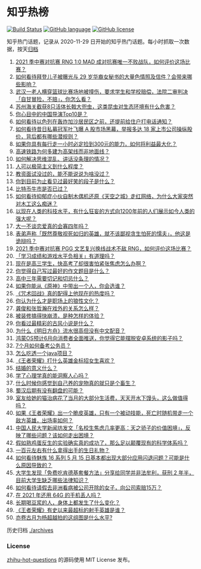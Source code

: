 # 知乎热榜
[![Build Status](https://github.com/ToWeLong/zhihu-hot-questions/workflows/CI/badge.svg)](https://github.com/ToWeLong/zhihu-hot-questions/actions)
[![GitHub language](https://img.shields.io/badge/language-golang-orange.svg)](https://golang.org/)
[![GitHub license](https://img.shields.io/github/license/ToWeLong/zhihu-hot-questions)](https://github.com/ToWeLong/zhihu-hot-questions/blob/main/LICENSE)

知乎热门话题，记录从 2020-11-29 日开始的知乎热门话题。每小时抓取一次数据，按天[归档](./archives)

<!-- BEGIN -->

1. [2021 季中赛对抗赛 RNG 1:0 MAD 成对抗赛唯一不败战队，如何评价这场比赛？](https://www.zhihu.com/question/459644598)
1. [如何看待拜登儿子被曝光与 29 岁华裔女秘书的大量色情照及信件？会带来哪些影响？](https://www.zhihu.com/question/458657086)
1. [武汉一老人横穿篮球比赛场地被撞伤，要求学生和学校赔偿，法院二审判决「自甘冒险，不赔」，你怎么看？](https://www.zhihu.com/question/458886791)
1. [苏州海关截获8只活体长戟大兜虫，这类昆虫对生态环境有什么危害？](https://www.zhihu.com/question/459391470)
1. [你心目中的中国导演Top10是？](https://www.zhihu.com/question/314257835)
1. [如何看待以色列在轰炸加沙居民区之前，还提前给住户打电话通知？](https://www.zhihu.com/question/459381446)
1. [如何看待昔日私募冠军叶飞曝 A 股市场黑幕，举报多达 18 家上市公司操纵股价，背后都有哪些潜规则？](https://www.zhihu.com/question/459558051)
1. [如果你具有每行走一小时必定捡到300元的能力，如何将利益最大化？](https://www.zhihu.com/question/439876862)
1. [高速铁路为何多建为高架线而非地面线？](https://www.zhihu.com/question/308170553)
1. [如何解决思维混乱、讲话没条理的情况？](https://www.zhihu.com/question/30173526)
1. [人可以极简主义到什么程度？](https://www.zhihu.com/question/313020218)
1. [教资面试没过的，能不能说说为啥没过？](https://www.zhihu.com/question/459023684)
1. [你到目前为止看见过最好笑的段子是什么？](https://www.zhihu.com/question/297417967)
1. [比特币牛市是否已过？](https://www.zhihu.com/question/452808080)
1. [如何看待抑郁症小伙自制木偶机还原《天空之城》走红网络，为什么大家突然对木工这么痴迷？](https://www.zhihu.com/question/459454868)
1. [以现在人类的科技水平，有什么狂妄的方式向1200年前的人们展示如今人类的强大呢？](https://www.zhihu.com/question/456628031)
1. [大一不谈恋爱真的会寡四年吗？](https://www.zhihu.com/question/453236394)
1. [表弟声称「既然尊敬视死如归的英雄，就不该鄙视贪生怕死的懦夫」，他这是诡辩吗？](https://www.zhihu.com/question/459177318)
1. [2021 季中赛对抗赛 PGG 文艺复兴换线战术不敌 RNG，如何评价这场比赛？](https://www.zhihu.com/question/459612622)
1. [「学习成绩和游戏水平负相关」有道理吗？](https://www.zhihu.com/question/459296389)
1. [现在是高三学生，快高考了却很害怕紧张焦虑怎么办啊？](https://www.zhihu.com/question/311063042)
1. [你觉得自己写过最好的作文题目是什么？](https://www.zhihu.com/question/354965203)
1. [高中三年需要切记和切忌什么？](https://www.zhihu.com/question/64843570)
1. [如果你能从《原神》中带出一个人，你会选谁？](https://www.zhihu.com/question/459304668)
1. [《咒术回战》真的配得上他现在的热度吗？](https://www.zhihu.com/question/444766202)
1. [你认为什么才是职场上的狼性文化？](https://www.zhihu.com/question/459550053)
1. [龚俊和张哲瀚在戏外的关系怎么样？](https://www.zhihu.com/question/453758769)
1. [被装修搞得快崩溃，是种怎样的体验？](https://www.zhihu.com/question/450122843)
1. [你看过最精彩的古风小说是什么？](https://www.zhihu.com/question/34680815)
1. [为什么《明日方舟》流水很高但没有中文配音？](https://www.zhihu.com/question/456723907)
1. [鸿蒙OS预计6月向消费者全面推送，你觉得它能摆脱安卓系统的影子吗？](https://www.zhihu.com/question/458183232)
1. [7个月如何备考公务员？](https://www.zhihu.com/question/453217326)
1. [怎么吃透一个java项目？](https://www.zhihu.com/question/422346147)
1. [《王者荣耀》打什么英雄金标招女生喜欢？](https://www.zhihu.com/question/458540709)
1. [结婚的意义什么？](https://www.zhihu.com/question/458425888)
1. [学了心理学真的能洞察人心吗？](https://www.zhihu.com/question/455174188)
1. [什么时候你感觉到自己养的宠物真的就只是个畜生？](https://www.zhihu.com/question/344278401)
1. [蜀汉后期有没有翻盘的可能？](https://www.zhihu.com/question/408230820)
1. [室友给她的猫治病花了当月的大部分生活费，天天开水下馒头，这么做值得吗？](https://www.zhihu.com/question/458055949)
1. [如果《王者荣耀》出一个脆皮英雄，只有一个被动技能，死亡时随机带走一个敌方英雄，出场率如何？](https://www.zhihu.com/question/459413105)
1. [中国人民大学新闻坊发文「名校生焦虑几率更高：天之骄子的价值困境」，反映了哪些问题？该如何走出困境？](https://www.zhihu.com/question/459560350)
1. [假如熟鸡蛋反生的实验确实真的成功了，那么足以颠覆现有的科学体系吗？](https://www.zhihu.com/question/456677213)
1. [一百元左右有什么拿得出手的生日礼物？](https://www.zhihu.com/question/333123808)
1. [如何看待魅族 16 系列 5 月 15 日基本都出现大部分应用闪退问题？可能是什么原因导致的？](https://www.zhihu.com/question/459492278)
1. [大学生发现「免费吃肯德基套餐方法」分享给同学并非法牟利，获刑 2 年半，目前大学生缺乏哪些法律知识？](https://www.zhihu.com/question/458862596)
1. [如何看待请假去非洲看病被公司开除的女子，向公司索赔15万？](https://www.zhihu.com/question/459337590)
1. [在 2021 年还用 64G 的手机丢人吗？](https://www.zhihu.com/question/459213190)
1. [长期喝豆浆的人，身体上都发生了什么变化？](https://www.zhihu.com/question/382035677)
1. [《王者荣耀》有史以来最超标的射手英雄是谁？](https://www.zhihu.com/question/458538827)
1. [亦卷古月为杨超越拍的这组图是什么水平?](https://www.zhihu.com/question/459282561)

<!-- END -->

历史归档 [./archives](./archives)


### License
[zhihu-hot-questions](https://github.com/towelong/zhihu-hot-questions) 的源码使用 MIT License 发布。